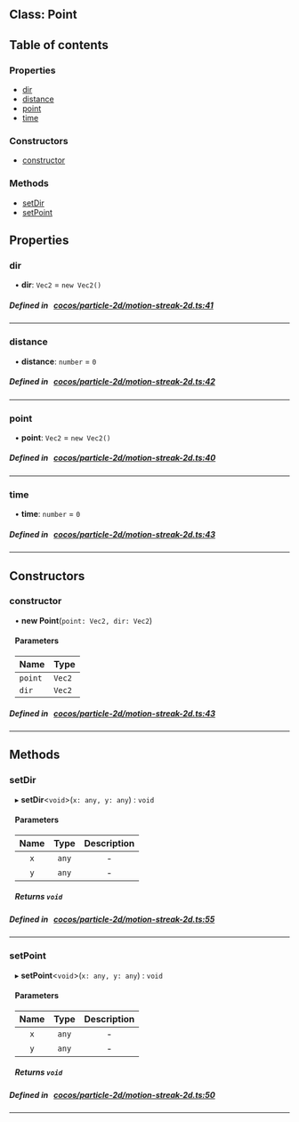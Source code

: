 
## Class: Point





<div class="table-of-content">
<h2>Table of contents</h2>


### Properties

- [ dir](#dir)
- [ distance](#distance)
- [ point](#point)
- [ time](#time)

### Constructors

- [ constructor](#constructor)

### Methods

- [ setDir](#setDir)
- [ setPoint](#setPoint)
</div>

## Properties


### dir
<div style="margin-left: 10px;">




•  **dir**:
`Vec2`  = `new Vec2()`
</div>

##### Defined in &nbsp;   [cocos/particle-2d/motion-streak-2d.ts:41](https://github.com/cocos-creator/engine/blob/c7bf6b8a9/cocos/particle-2d/motion-streak-2d.ts#L41)&nbsp;


___


### distance
<div style="margin-left: 10px;">




•  **distance**:
`number`  = `0`
</div>

##### Defined in &nbsp;   [cocos/particle-2d/motion-streak-2d.ts:42](https://github.com/cocos-creator/engine/blob/c7bf6b8a9/cocos/particle-2d/motion-streak-2d.ts#L42)&nbsp;


___


### point
<div style="margin-left: 10px;">




•  **point**:
`Vec2`  = `new Vec2()`
</div>

##### Defined in &nbsp;   [cocos/particle-2d/motion-streak-2d.ts:40](https://github.com/cocos-creator/engine/blob/c7bf6b8a9/cocos/particle-2d/motion-streak-2d.ts#L40)&nbsp;


___


### time
<div style="margin-left: 10px;">




•  **time**:
`number`  = `0`
</div>

##### Defined in &nbsp;   [cocos/particle-2d/motion-streak-2d.ts:43](https://github.com/cocos-creator/engine/blob/c7bf6b8a9/cocos/particle-2d/motion-streak-2d.ts#L43)&nbsp;


___

<!---->
## Constructors


### constructor
<div style="margin-left: 10px;">

• **new Point**(`point: Vec2, dir: Vec2`)

#### Parameters

| Name | Type |
| :------ | :------ |
| `point` | `Vec2` |
| `dir` | `Vec2` |
</div>

##### Defined in &nbsp;   [cocos/particle-2d/motion-streak-2d.ts:43](https://github.com/cocos-creator/engine/blob/c7bf6b8a9/cocos/particle-2d/motion-streak-2d.ts#L43)&nbsp;


---

<!---->
## Methods

### setDir

<div style="margin-left: 10px;">

▸   **setDir**<`void`\>(`x: any, y: any`) : `void`



#### Parameters

| Name | Type | Description |
| :------: | :------: | :------: |
| `x` | `any` | - |
| `y` | `any` | - |


##### Returns `void`
</div>

##### Defined in &nbsp;   [cocos/particle-2d/motion-streak-2d.ts:55](https://github.com/cocos-creator/engine/blob/c7bf6b8a9/cocos/particle-2d/motion-streak-2d.ts#L55)&nbsp;
___
### setPoint

<div style="margin-left: 10px;">

▸   **setPoint**<`void`\>(`x: any, y: any`) : `void`



#### Parameters

| Name | Type | Description |
| :------: | :------: | :------: |
| `x` | `any` | - |
| `y` | `any` | - |


##### Returns `void`
</div>

##### Defined in &nbsp;   [cocos/particle-2d/motion-streak-2d.ts:50](https://github.com/cocos-creator/engine/blob/c7bf6b8a9/cocos/particle-2d/motion-streak-2d.ts#L50)&nbsp;
___
<!---->



